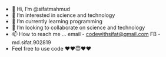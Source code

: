 - 👋 Hi, I’m @sifatmahmud
- 👀 I’m interested in science and technology
- 🌱 I’m currently learning programming
- 💞️ I’m looking to collaborate on science and technology
- 📫 How to reach me ... email - codewithsifat@gmail.com  FB - md.sifat.902819
- Feel free to use code ❤❤😇❤❤
<!---
sifatmahmud/sifatmahmud is a ✨ special ✨ repository because its `README.md` (this file) appears on your GitHub profile.
You can click the Preview link to take a look at your changes.
--->
